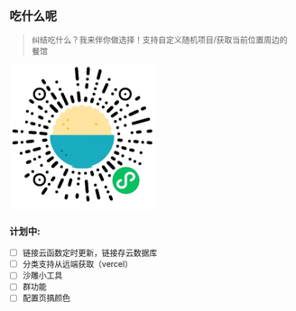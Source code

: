 ## 吃什么呢
> 纠结吃什么？我来伴你做选择！支持自定义随机项目/获取当前位置周边的餐馆

![小程序码](./gh_7f17c5c9474c_258.jpg)

### 计划中:
- [ ] 链接云函数定时更新，链接存云数据库
- [ ] 分类支持从远端获取（vercel）
- [ ] 沙雕小工具
- [ ] 群功能
- [ ] 配置页搞颜色
